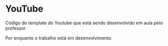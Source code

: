 # YouTube
Código do template do Youtube que está sendo desenvolvido em aula pelo professor.

Por enquanto o trabalho está em desenvolvimento.